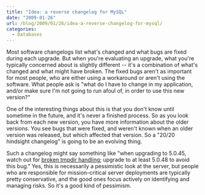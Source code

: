 ```yaml
---
title: "Idea: a reverse changelog for MySQL"
date: "2009-01-26"
url: /blog/2009/01/26/idea-a-reverse-changelog-for-mysql/
categories:
  - Databases
---
```

Most software changelogs list what's changed and what bugs are fixed during each upgrade. But when you're evaluating an upgrade, what you're typically concerned about is slightly different -- it's a combination of what's changed and what might have broken. The fixed bugs aren't as important for most people, who are either using a workaround or aren't using the software. What people ask is "what do I have to change in my application, and/or make sure I'm not going to run afoul of, in order to use this new version?"

One of the interesting things about this is that you don't know until sometime in the future, and it's never a finished process. So as you look back from each new version, you have more information about the older versions. You see bugs that were fixed, and weren't known when an older version was released, but which affected that version. So a "20/20 hindsight changelog" is going to be an evolving thing.

Such a changelog might say something like "when upgrading to 5.0.45, watch out for [broken tmpdir handling][1]; upgrade to at least 5.0.48 to avoid this bug." Yes, this is necessarily a pessimistic look at the server, but people who are responsible for mission-critical server deployments are typically pretty conservative, and the good ones focus actively on identifying and managing risks. So it's a good kind of pessimism.

 [1]: http://bugs.mysql.com/bug.php?id=30287
